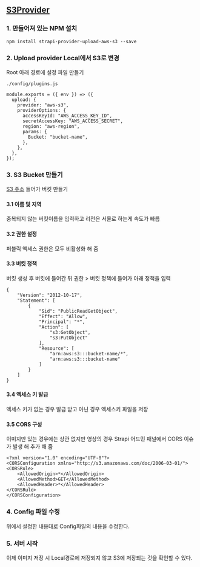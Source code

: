 ## [S3Provider](https://strapi.io/documentation/v3.x/plugins/upload.html#using-a-provider)

### 1. 만들어져 있는 NPM 설치

```
npm install strapi-provider-upload-aws-s3 --save
```

### 2. Upload provider Local에서 S3로 변경

Root 아래 경로에 설정 파일 만들기

```
./config/plugins.js
```

```
module.exports = ({ env }) => ({
  upload: {
    provider: "aws-s3",
    providerOptions: {
      accessKeyId: "AWS_ACCESS_KEY_ID",
      secretAccessKey: "AWS_ACCESS_SECRET",
      region: "aws-region",
      params: {
        Bucket: "bucket-name",
      },
    },
  },
});
```

### 3. S3 Bucket 만들기

[S3 주소](https://s3.console.aws.amazon.com/) 들어가 버킷 만들기

#### 3.1 이름 및 지역

중복되지 않는 버킷이름을 입력하고 리전은 서울로 하는게 속도가 빠름

#### 3.2 권한 설정

퍼블릭 액세스 권한은 모두 비활성화 해 줌

#### 3.3 버킷 정책

버킷 생성 후 버킷에 들어간 뒤 권한 > 버킷 정책에 들어가 아래 정책을 입력

```
{
    "Version": "2012-10-17",
    "Statement": [
        {
            "Sid": "PublicReadGetObject",
            "Effect": "Allow",
            "Principal": "*",
            "Action": [
                "s3:GetObject",
                "s3:PutObject"
            ],
            "Resource": [
                "arn:aws:s3:::bucket-name/*",
                "arn:aws:s3:::bucket-name"
            ]
        }
    ]
}
```

#### 3.4 엑세스 키 발급

엑세스 키가 없는 경우 발급 받고 아닌 경우 엑세스키 파일을 저장

#### 3.5 CORS 구성

이미지만 있는 경우에는 상관 없지만 영상의 경우 Strapi 어드민 패널에서 CORS 이슈가 발생 해 추가 해 줌

```
<?xml version="1.0" encoding="UTF-8"?>
<CORSConfiguration xmlns="http://s3.amazonaws.com/doc/2006-03-01/">
<CORSRule>
    <AllowedOrigin>*</AllowedOrigin>
    <AllowedMethod>GET</AllowedMethod>
    <AllowedHeader>*</AllowedHeader>
</CORSRule>
</CORSConfiguration>
```

### 4. Config 파일 수정

위에서 설정한 내용대로 Config파일의 내용을 수정한다.

### 5. 서버 시작

이제 이미지 저장 시 Local경로에 저장되지 않고 S3에 저장되는 것을 확인할 수 있다.
